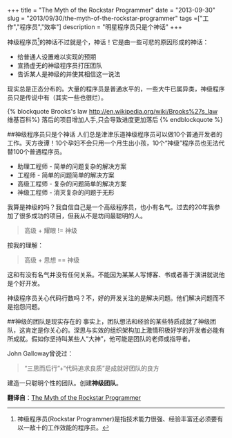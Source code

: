 +++
title = "The Myth of the Rockstar Programmer"
date = "2013-09-30"
slug = "2013/09/30/the-myth-of-the-rockstar-programmer"
tags =["工作","程序员","效率"]
description = "明星程序员只是个神话"
+++

神级程序员[^1]的神话不过就是个，神话！它是由一些可悲的原因形成的神话：

 * 给普通人设置难以实现的预期
 * 宣扬虚无的神级程序员打压团队
 * 告诉某人是神级的并使其相信这一说法

现实总是正态分布的。大量的程序员是普通水平的，一些大牛已属异类，神级程序员只是传说中有（其实一些也很烂）。

{% blockquote Brooks's law http://en.wikipedia.org/wiki/Brooks%27s_law 维基百科%}
落后的项目增加人手,只会导致进度更加落后
{% endblockquote %}

##神级程序员只是个神话
人们总是津津乐道神级程序员可以做10个普通开发者的工作。天方夜谭！10个孕妇不会只用一个月生出小孩，10个“神级”程序员也无法代替100个普通程序员。

 * 助理工程师 - 简单的问题复杂的解决方案
 * 工程师 - 简单的问题简单的解决方案
 * 高级工程师 - 复杂的问题简单的解决方案
 * 神级工程师 - 消灭复杂的问题于无形

我算是神级的吗？我自信自己是一个高级程序员，也小有名气。过去的20年我参加了很多成功的项目，但我从不是坊间最聪明的人。

> 高级 + 耀眼 != 神级

按我的理解：
> 高级 + 思想 == 神级

这和有没有名气并没有任何关系。不能因为某某人写博客、书或者善于演讲就说他是个好开发。

神级程序员关心代码行数吗？不，好的开发关注的是解决问题。他们解决问题而不是抱怨问题。

##神级的团队是现实存在的
事实上，团队想法和经验的某些特质成就了神级团队，这肯定是你关心的。深思与实效的组织架构加上激情积极好学的开发者必能有所成就。假如你坚持叫某些人“大神”，他可能是团队的老师或指导者。

John Galloway曾说过：
> “三思而后行”+“代码追求良质”是成就好团队的良方

建造一只聪明个性的团队。创建**神级团队**。

**翻译自**：[The Myth of the Rockstar Programmer][1]

 [1]:http://www.hanselman.com/blog/TheMythOfTheRockstarProgrammer.aspx
 [^1]:神级程序员(Rockstar Programmer)是指技术能力很强、经验丰富还必须要有以一敌十的工作效能的程序员。

